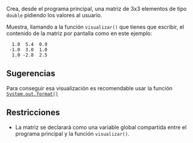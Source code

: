 Crea, desde el programa principal, una matriz de 3x3 elementos de tipo `double` pidiendo los valores al usuario.

Muestra, llamando a la función `visualizar()` que tienes que escribir, el contenido de la matriz por pantalla como en este ejemplo:

```
  1.0  5.4  0.9
 -1.0  3.0  1.0
  1.0 -2.8  2.5
```

## Sugerencias

Para conseguir esa visualización es recomendable usar la función [`System.out.format()`](https://docs.oracle.com/javase/tutorial/java/data/numberformat.html)

## Restricciones

- La matriz se declarará como una variable global compartida entre el programa principal y la función `visualizar()`.
